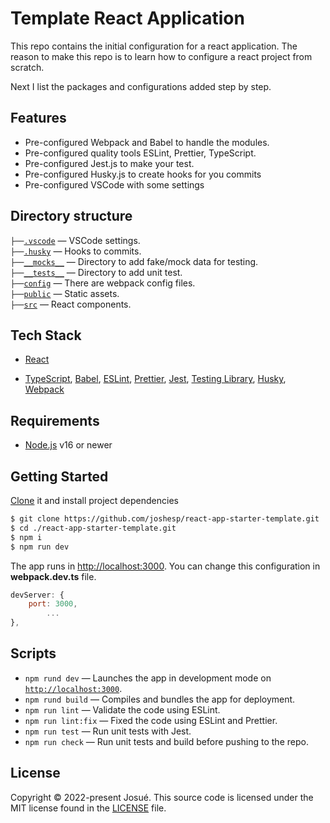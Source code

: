 
# Template React Application

This repo contains the initial configuration for a react application. The reason to make this repo is to learn how to configure a react project from scratch.

Next I list the packages and configurations added step by step.

## Features

- Pre-configured Webpack and Babel to handle the modules.
- Pre-configured quality tools ESLint, Prettier, TypeScript.
- Pre-configured Jest.js to make your test.
- Pre-configured Husky.js to create hooks for you commits
- Pre-configured VSCode with some settings

## Directory structure

`├──`[`.vscode`](.vscode) — VSCode settings.<br>
`├──`[`.husky`](.husky) — Hooks to commits.<br>
`├──`[`__mocks__`](./__mocks__) — Directory to add fake/mock data for testing.<br>
`├──`[`__tests__`](./__tests__) — Directory to add unit test.<br>
`├──`[`config`](./config) — There are webpack config files.<br>
`├──`[`public`](./public) — Static assets.<br>
`├──`[`src`](./src) — React components.<br>

## Tech Stack

- [React](https://reactjs.org/)

- [TypeScript](https://www.typescriptlang.org/), [Babel](https://babeljs.io/), [ESLint](https://eslint.org/), [Prettier](https://prettier.io/), [Jest](https://jestjs.io/), [Testing Library](https://testing-library.com/), [Husky](https://typicode.github.io/husky/#/), [Webpack](https://webpack.js.org/)

## Requirements

- [Node.js](https://nodejs.org/) v16 or newer

## Getting Started

[Clone](https://github.com/joshesp/react-app-starter-template.git) it and install project dependencies

```bash
$ git clone https://github.com/joshesp/react-app-starter-template.git
$ cd ./react-app-starter-template.git
$ npm i
$ npm run dev
```
The app runs in [http://localhost:3000](http://localhost:3000). You can change this configuration in **webpack.dev.ts** file.  

```javascript
devServer: {
	port: 3000,
        ...
},
```

## Scripts

- `npm rund dev` — Launches the app in development mode on [`http://localhost:3000`](http://localhost:3000/).
- `npm rund build` — Compiles and bundles the app for deployment.
- `npm run lint` — Validate the code using ESLint.
- `npm run lint:fix` — Fixed the code using ESLint and Prettier.
- `npm run test` — Run unit tests with Jest.
- `npm run check` — Run unit tests and build before pushing to the repo.


## License

Copyright © 2022-present Josué. This source code is licensed under the MIT license found in the [LICENSE](./LICENSE) file.